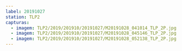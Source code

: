 ```yaml
---
label: 20191027
station: TLP2
capturas:
  - imagem: TLP2/2019/201910/20191027/M20191028_041014_TLP_2P.jpg
  - imagem: TLP2/2019/201910/20191027/M20191028_045146_TLP_2P.jpg
  - imagem: TLP2/2019/201910/20191027/M20191028_052138_TLP_2P.jpg
---
```

